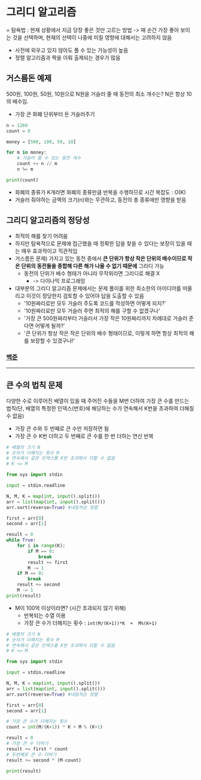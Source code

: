 # 그리디 알고리즘
= 탐욕법 : 현재 상황에서 지금 당장 좋은 것만 고르는 방법
-> 매 순간 가장 좋아 보이는 것을 선택하며, 현재의 선택이 나중에 미칠 영향에 대해서는 고려하지 않음
- 사전에 외우고 있지 않아도 풀 수 있는 가능성이 높음
- 정렬 알고리즘과 짝을 이뤄 출제되는 경우가 많음

## 거스름돈 예제
500원, 100원, 50원, 10원으로 N원을 거슬러 줄 때 동전의 최소 개수는? N은 항상 10의 배수임.
- 가장 큰 화폐 단위부터 돈 거슬러주기
```python
n = 1260
count = 0

money = [500, 100, 50, 10]

for m in money:
    # 거슬러 줄 수 있는 동전 개수
    count += n // m
    n %= m

print(count)
```

- 화폐의 종류가 K개라면 화폐의 종류만큼 반복을 수행하므로 시간 복잡도 : O(K)
- 거슬러 줘야하는 금액의 크기(n)와는 무관하고, 동전의 총 종류에만 영향을 받음

## 그리디 알고리즘의 정당성
- 최적의 해를 찾기 어려움
- 하지만 탐욕적으로 문제에 접근했을 때 정확한 답을 찾을 수 있다는 보장이 있을 때는 매우 효과적이고 직관적임
- 거스름돈 문제) 가지고 있는 동전 중에서 **큰 단위가 항상 작은 단위의 배수이므로 작은 단위의 동전들을 종합해 다른 해가 나올 수 없기 때문에** 그리디 가능
	- 동전의 단위가 배수 형태가 아니라 무작위라면 그리디로 해결 X
		- -> 다이나믹 프로그래밍
- 대부분의 그리디 알고리즘 문제에서는 문제 풀이를 위한 최소한의 아이디어를 떠올리고 이것이 정당한지 검토할 수 있어야 답을 도출할 수 있음
	- '10원짜리로만 모두 거슬러 주도록 코드를 작성하면 어떻게 되지?'
	- '10원짜리로만 모두 거슬러 주면 최적의 해를 구할 수 없겠구나'
	- '가장 큰 500원짜리부터 거슬러서 가장 작은 10원짜리까지 차례대로 거슬러 준다면 어떻게 될까?'
	- '큰 단위가 항상 작은 작은 단위의 배수 형태이므로, 이렇게 하면 항상 최적의 해를 보장할 수 있겠구나!'

### [백준](https://www.acmicpc.net/problem/11047)
---

## 큰 수의 법칙 문제
 다양한 수로 이루어진 배열이 있을 때 주어진 수들을 M번 더하여 가장 큰 수를 만드는 법칙(단, 배열의 특정한 인덱스(번호)에 해당하는 수가 연속해서 K번을 초과하여 더해질 수 없음)

- 가장 큰 수와 두 번째로 큰 수만 저장하면 됨
- 가장 큰 수 K번 더하고 두 번째로 큰 수를 한 번 더하는 연산 반복

```python
# 배열의 크기 N
# 숫자가 더해지는 횟수 M
# 연속해서 같은 인덱스를 K번 초과해서 더할 수 없음
# K <= M

from sys import stdin

input = stdin.readline

N, M, K = map(int, input().split())
arr = list(map(int, input().split()))
arr.sort(reverse=True) #내림차순 정렬

first = arr[0]
second = arr[1]

result = 0
while True:
    for i in range(K):
        if M == 0:
            break
        result += first
        M -= 1
    if M == 0:
        break
    result += second
    M -= 1
print(result)
```

- M이 100억 이상이라면? (시간 초과되지 않기 위해)
	- 반복되는 수열 이용
 	- 가장 큰 수가 더해지는 횟수 : ```int(M/(K+1))*K  +  M%(K+1)```

```python
# 배열의 크기 N
# 숫자가 더해지는 횟수 M
# 연속해서 같은 인덱스를 K번 초과해서 더할 수 없음
# K <= M

from sys import stdin

input = stdin.readline

N, M, K = map(int, input().split())
arr = list(map(int, input().split()))
arr.sort(reverse=True) #내림차순 정렬

first = arr[0]
second = arr[1]

# 가장 큰 수가 더해지는 횟수
count = int(M/(K+1)) * K + M % (K+1)

result = 0
# 가장 큰 수 더하기
result += first * count
# 두번째로 큰 수 더하기
result += second * (M-count)

print(result)
```